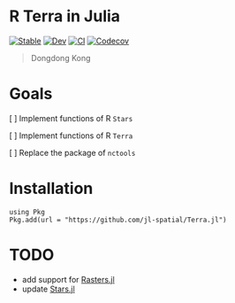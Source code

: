 # R Terra in Julia

[![Stable](https://img.shields.io/badge/docs-stable-blue.svg)](https://jl-spatial.github.io/Terra.jl/stable)
[![Dev](https://img.shields.io/badge/docs-dev-blue.svg)](https://jl-spatial.github.io/Terra.jl/dev)
[![CI](https://github.com/jl-spatial/Terra.jl/actions/workflows/CI.yml/badge.svg)](https://github.com/jl-spatial/Terra.jl/actions/workflows/CI.yml)
[![Codecov](https://codecov.io/gh/jl-spatial/Terra.jl/branch/master/graph/badge.svg)](https://codecov.io/gh/jl-spatial/Terra.jl)

> Dongdong Kong

# Goals

[ ] Implement functions of R `Stars`

[ ] Implement functions of R `Terra`

[ ] Replace the package of `nctools`

# Installation
```
using Pkg
Pkg.add(url = "https://github.com/jl-spatial/Terra.jl")
```

# TODO
- add support for [Rasters.jl](https://github.com/rafaqz/Rasters.jl)
- update [Stars.jl](https://github.com/jl-spatial/Stars.jl)
